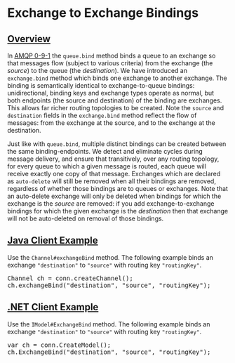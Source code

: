 <!--
Copyright (c) 2007-2023 Broadcom. All Rights Reserved. The term “Broadcom” refers to Broadcom Inc. and/or its subsidiaries.

All rights reserved. This program and the accompanying materials
are made available under the terms of the under the Apache License,
Version 2.0 (the "License”); you may not use this file except in compliance
with the License. You may obtain a copy of the License at

https://www.apache.org/licenses/LICENSE-2.0

Unless required by applicable law or agreed to in writing, software
distributed under the License is distributed on an "AS IS" BASIS,
WITHOUT WARRANTIES OR CONDITIONS OF ANY KIND, either express or implied.
See the License for the specific language governing permissions and
limitations under the License.
-->

# Exchange to Exchange Bindings

## <a id="overview" class="anchor" href="#overview">Overview</a>

In [AMQP 0-9-1](./tutorials/amqp-concepts.html) the `queue.bind` method binds a queue to an
exchange so that messages flow (subject to various criteria)
from the exchange (the <em>source</em>) to the queue (the
<em>destination</em>). We have introduced an
`exchange.bind` method which binds one
exchange to another exchange. The binding is semantically
identical to exchange-to-queue bindings: unidirectional,
binding keys and exchange types operate as normal, but both
endpoints (the source and destination) of the binding are
exchanges. This allows far richer routing topologies to be
created. Note the `source` and
`destination` fields in the
`exchange.bind` method reflect the flow of
messages: from the exchange at the source, and to the
exchange at the destination.

Just like with `queue.bind`, multiple distinct
bindings can be created between the same
binding-endpoints. We detect and eliminate cycles during
message delivery, and ensure that transitively, over any
routing topology, for every queue to which a given message
is routed, each queue will receive exactly one copy of that
message. Exchanges which are declared as
`auto-delete` will still be removed when all
their bindings are removed, regardless of whether those
bindings are to queues or exchanges. Note that an
auto-delete exchange will only be deleted when bindings for
which the exchange is the <em>source</em> are removed: if
you add exchange-to-exchange bindings for which the given
exchange is the <em>destination</em> then that exchange will
not be auto-deleted on removal of those bindings.

## <a id="java-example" class="anchor" href="#java-example">Java Client Example</a>

Use the `Channel#exchangeBind` method.
The following example binds an exchange `"destination"`
to `"source"` with routing key `"routingKey"`.

<pre class="lang-java">
Channel ch = conn.createChannel();
ch.exchangeBind("destination", "source", "routingKey");
</pre>

## <a id="dotnet-example" class="anchor" href="#dotnet-example">.NET Client Example</a>

Use the `IModel#ExchangeBind` method.
The following example binds an exchange `"destination"`
to `"source"` with routing key `"routingKey"`.

<pre class="lang-csharp">
var ch = conn.CreateModel();
ch.ExchangeBind("destination", "source", "routingKey");
</pre>
